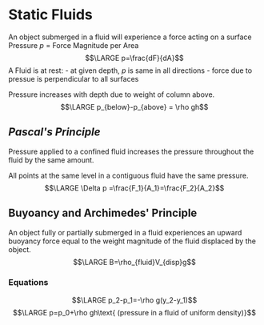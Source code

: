 # Static Fluids
An object submerged in a fluid will experience a force acting on a surface
Pressure $p$ = Force Magnitude per Area
$$\LARGE p=\frac{dF}{dA}$$
A Fluid is at rest:
	- at given depth, $p$ is same in all directions
	- force due to pressue is perpendicular to all surfaces

Pressure increases with depth due to weight of column above. 
$$\LARGE p_{below}-p_{above} = \rho gh$$
## *Pascal's Principle*
Pressure applied to a confined fluid increases the pressure throughout the fluid by the same amount.

All points at the same level in a contiguous fluid have the same pressure.
$$\LARGE \Delta p =\frac{F_1}{A_1}=\frac{F_2}{A_2}$$

## Buyoancy and Archimedes' Principle
An object fully or partially submerged in a fluid experiences an upward buoyancy force equal to the weight magnitude of the fluid displaced by the object. 
$$\LARGE B=\rho_{fluid}V_{disp}g$$

### Equations
$$\LARGE p_2-p_1=-\rho g(y_2-y_1)$$
$$\LARGE p=p_0+\rho gh\text{ (pressure in a fluid of uniform density)}$$

